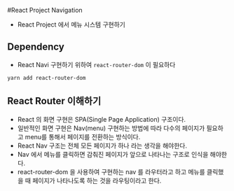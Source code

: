 #React Project Navigation

- React Project 에서 메뉴 시스템 구현하기

## Dependency

- React Navi 구현하기 위하여 `react-router-dom` 이 필요하다

```
yarn add react-router-dom
```

## React Router 이해하기

- React 의 화면 구현은 SPA(Single Page Application) 구조이다.
- 일반적인 화면 구현은 Nav(menu) 구현하는 방법에 따라 다수의 페이지가 필요하고 menu를 통해서 페이지를 전환하는 방식이다.
- React Nav 구조는 전체 모든 페이지가 하나 라는 생각을 해야한다.
- Nav 에서 메뉴를 클릭하면 감춰진 페이지가 앞으로 나타나는 구조로 인식을 해야한다.
- react-router-dom 을 사용하여 구현하는 nav 를 라우터라고 하고 메뉴를 클릭했을 때 페이지가 나타나도록 하는 것을 라우팅이라고 한다.
